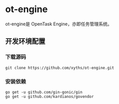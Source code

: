 # ot-engine
ot-engine是 OpenTask Engine，亦即任务管理系统。

## 开发环境配置

### 下载源码

```
git clone https://github.com/xyths/ot-engine.git
```

### 安装依赖

```
go get -u github.com/gin-gonic/gin
go get -u github.com/kardianos/govendor
```